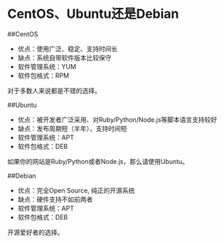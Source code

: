 <!-- --- tag: 导购 客户中心 -->
<!-- --- title: CentOS、Ubuntu还是Debian -->
# CentOS、Ubuntu还是Debian
##CentOS

*  优点：使用广泛、稳定、支持时间长
*  缺点：系统自带软件版本比较保守
*  软件管理系统：YUM
*  软件包格式：RPM

对于多数人来说都是不错的选择。

##Ubuntu

*  优点：被开发者广泛采用、对Ruby/Python/Node.js等脚本语言支持较好
*  缺点：发布周期短（半年），支持时间短
*  软件管理系统：APT
*  软件包格式：DEB

如果你的网站是Ruby/Python或者Node.js，那么请使用Ubuntu。

##Debian

*  优点：完全Open Source, 纯正的开源系统
*  缺点：硬件支持不如前两者
*  软件管理系统：APT
*  软件包格式：DEB

开源爱好者的选择。
